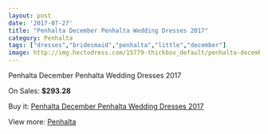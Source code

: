 ```yaml
---
layout: post
date: '2017-07-27'
title: "Penhalta December Penhalta Wedding Dresses 2017"
category: Penhalta
tags: ["dresses","bridesmaid","penhalta","little","december"]
image: http://img.hectodress.com/15779-thickbox_default/penhalta-december-penhalta-wedding-dresses-2013.jpg
---
```

Penhalta December Penhalta Wedding Dresses 2017

On Sales: **$293.28**
<a href="https://www.hectodress.com/penhalta/7715-penhalta-december-penhalta-wedding-dresses-2013.html"><amp-img layout="responsive" width="600" height="600" src="//img.hectodress.com/15779-thickbox_default/penhalta-december-penhalta-wedding-dresses-2013.jpg" alt="Penhalta December Penhalta Wedding Dresses 2017 0" /></a>
<a href="https://www.hectodress.com/penhalta/7715-penhalta-december-penhalta-wedding-dresses-2013.html"><amp-img layout="responsive" width="600" height="600" src="//img.hectodress.com/15781-thickbox_default/penhalta-december-penhalta-wedding-dresses-2013.jpg" alt="Penhalta December Penhalta Wedding Dresses 2017 1" /></a>
<a href="https://www.hectodress.com/penhalta/7715-penhalta-december-penhalta-wedding-dresses-2013.html"><amp-img layout="responsive" width="600" height="600" src="//img.hectodress.com/15780-thickbox_default/penhalta-december-penhalta-wedding-dresses-2013.jpg" alt="Penhalta December Penhalta Wedding Dresses 2017 2" /></a>

Buy it: [Penhalta December Penhalta Wedding Dresses 2017](https://www.hectodress.com/penhalta/7715-penhalta-december-penhalta-wedding-dresses-2013.html "Penhalta December Penhalta Wedding Dresses 2017")

View more: [Penhalta](https://www.hectodress.com/135-penhalta "Penhalta")